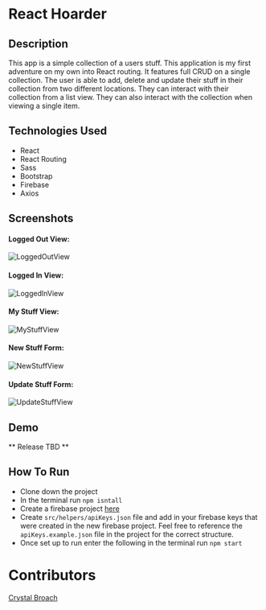 # React Hoarder

## Description
This app is a simple collection of a users stuff.  This application is my first adventure on my own into React routing.  It features full CRUD on a single collection.  The user is able to add, delete and update their stuff in their collection from two different locations.  They can interact with their collection from a list view.  They can also interact with the collection when viewing a single item.
## Technologies Used
- React
- React Routing
- Sass
- Bootstrap
- Firebase
- Axios
## Screenshots
#### Logged Out View:
![LoggedOutView]() 
#### Logged In View:
![LoggedInView]() 
#### My Stuff View:
![MyStuffView]() 
#### New Stuff Form: 
![NewStuffView]() 
#### Update Stuff Form:
![UpdateStuffView]() 

## Demo
** Release TBD **

## How To Run
- Clone down the project
- In the terminal run `npm isntall`
- Create a firebase project [here](https://console.firebase.google.com/)
- Create `src/helpers/apiKeys.json` file and add in your firebase keys that were created in the new firebase project.  Feel free to reference the `apiKeys.example.json` file in the project for the correct structure.
- Once set up to run enter the following in the terminal run `npm start`

# Contributors
[Crystal Broach](https://github.com/broach44)
